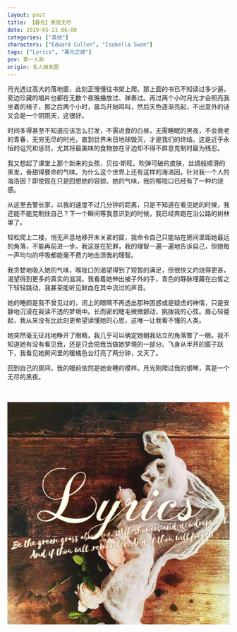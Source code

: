 ```yaml
---
layout: post
title: 【暮光】黑夜无尽
date: 2019-05-21 06:00
categories: ["其他"]
characters: ["Edward Cullen", "Isabella Swan"]
tags: ["Lyrics", "暮光之城"]
pov: 第一人称
origin: 名人朋友圈
---
```


月光透过高大的落地窗，此刻正慢慢往书架上爬。那上面的书已不知读过多少遍，旁边珍藏的唱片也都在无数个夜晚播放过、弹奏过。再过两个小时月光才会照亮我坐着的椅子，那之后两个小时，晨鸟开始鸣叫，然后天色逐渐亮起，不出意外的话又会是一个阴雨天，这很好。

时间多得甚至不知道应该怎么打发，不需进食的白昼，无需睡眠的黑夜，不会衰老的青春，无穷无尽的时光，直到世界末日地球毁灭，才是我们的终结。这是近乎永恒的诅咒和惩罚，尤其将最美味的食物放在牙边却不得不屏息克制时最为残忍。

我又想起了课堂上那个新来的女孩，贝拉·斯旺。吹弹可破的皮肤，丝绸般顺滑的黑发，香甜得要命的气味。为什么这个世界上还有这样的海洛因，针对我一个人的海洛因？即使现在只是回想她的容貌、她的气味，我的喉咙口已经有了一种灼烧感。

从这里去警长家，以我的速度不过几分钟的距离，只是不知道在看见她的时候，我还能不能克制住自己？下一个瞬间等我意识到的时候，我已经奔跑在沿公路的树林里了。

轻松爬上二楼，悄无声息地移开未关紧的窗，我命令自己只能站在房间里距她最远的角落，不能再前进一步。我这是在犯罪，我的理智一遍一遍地告诉自己，但她每一声均匀的呼吸都能毫不费力地击溃我的理智。

我贪婪地吸入她的气味，喉咙口的渴望得到了短暂的满足，但很快又灼烧得更甚，渴望得到更多的真实的滋润。我看着她伸出被子外的手，青色的静脉埋藏在白皙之下轻轻跳动，我甚至能听见鲜血在其中流过的声音。

她的睡颜是我不曾见过的，闭上的眼睛不再透出那种困惑或是疑虑的神情，只是安静地沉浸在我读不透的梦境中。长而密的睫毛微微颤动，挑拨我的心弦。眉心轻蹙起，我从来没有比此刻更希望读懂她的心思，这唯一让我看不懂的人类。

她突然毫无征兆地睁开了眼睛，我几乎可以确定她朝我站立的角落瞥了一眼。我不知道她有没有看见我，还是只会把我当做她梦境的一部分。飞身从半开的窗子跃下，我看见她房间里的暖橘色台灯亮了两分钟，又灭了。

回到自己的房间，我的眼前依然是她安睡的模样。月光刚爬过我的钢琴，真是一个无尽的黑夜。

<br><br>
![](/assets/images/mrpyq/2019-05-21-Lyrics.jpg)